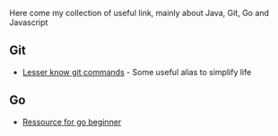 Here come my collection of useful link, mainly about Java, Git, Go and Javascript

## Git

* [Lesser know git commands](https://hackernoon.com/lesser-known-git-commands-151a1918a60) - Some useful alias to simplify life

## Go

* [Ressource for go beginner](https://dave.cheney.net/resources-for-new-go-programmers)
